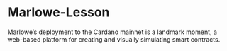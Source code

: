 # Marlowe-Lesson
Marlowe’s deployment to the Cardano mainnet is a landmark moment, a web-based platform for creating and visually simulating smart contracts.
